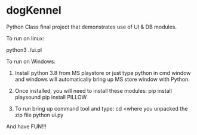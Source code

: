 # dogKennel
Python Class final project that demonstrates use of UI &amp; DB modules. 

To run on linux:

python3 ./ui.pl

To run on Windows:
1) Install python 3.8 from MS playstore or just type python in cmd window
   and windows will automatically bring up MS store window with Python.

2) Once installed, you will need to install these modules:
   pip install playsound
   pip install PILLOW

3) To run bring up command tool and type:
        cd <where you unpacked the zip file
        python ui.py

And have FUN!!!
